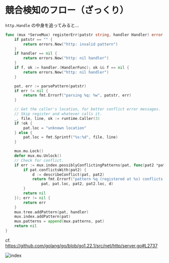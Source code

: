 # 競合検知のフロー（ざっくり）

<div flex="~ col" box-border app-content-container>

`http.Handle` の中身を追ってみると...

<div grid="~ cols-2 gap-4" h-full overflow-hidden>
<div text-sm h-full overflow-hidden class="paragraph-m-0">

```go {all|2737|2748-2751|2762-2774|2775}{maxHeight:'327px',lines:true,startLine:2737}
func (mux *ServeMux) registerErr(patstr string, handler Handler) error {
	if patstr == "" {
		return errors.New("http: invalid pattern")
	}
	if handler == nil {
		return errors.New("http: nil handler")
	}
	if f, ok := handler.(HandlerFunc); ok && f == nil {
		return errors.New("http: nil handler")
	}

	pat, err := parsePattern(patstr)
	if err != nil {
		return fmt.Errorf("parsing %q: %w", patstr, err)
	}

	// Get the caller's location, for better conflict error messages.
	// Skip register and whatever calls it.
	_, file, line, ok := runtime.Caller(3)
	if !ok {
		pat.loc = "unknown location"
	} else {
		pat.loc = fmt.Sprintf("%s:%d", file, line)
	}

	mux.mu.Lock()
	defer mux.mu.Unlock()
	// Check for conflict.
	if err := mux.index.possiblyConflictingPatterns(pat, func(pat2 *pattern) error {
		if pat.conflictsWith(pat2) {
			d := describeConflict(pat, pat2)
			return fmt.Errorf("pattern %q (registered at %s) conflicts with pattern %q (registered at %s):\n%s",
				pat, pat.loc, pat2, pat2.loc, d)
		}
		return nil
	}); err != nil {
		return err
	}
	mux.tree.addPattern(pat, handler)
	mux.index.addPattern(pat)
	mux.patterns = append(mux.patterns, pat)
	return nil
}
```

<div text-2xs>

cf. https://github.com/golang/go/blob/go1.22.1/src/net/http/server.go#L2737

</div>
</div>

<div h-full overflow-hidden>
<img alt="index" src="https://lh3.googleusercontent.com/d/1Hi2Rmm1m5L1ydXzvP6jUG-Tb7isMWQTv" mx-auto object-contain h-full w-full />
</div>

</div>
</div>

